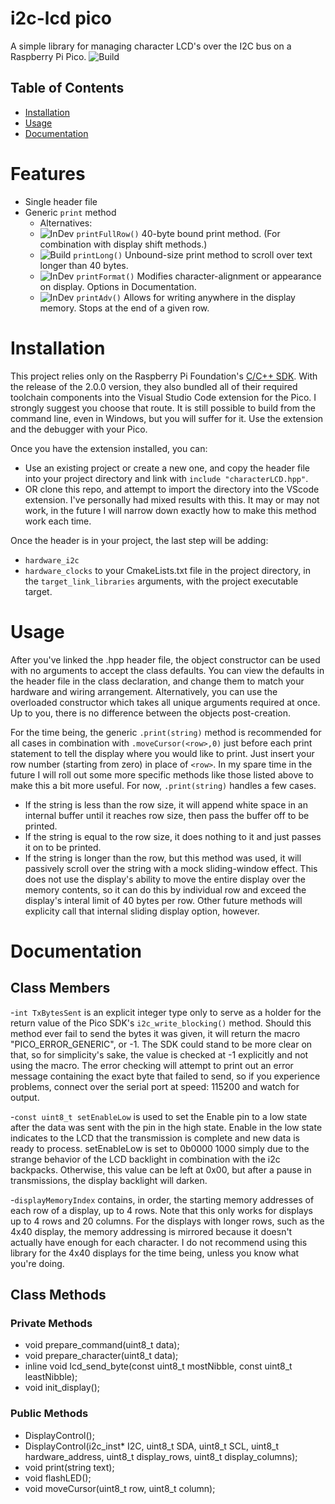 # i2c-lcd pico 
A simple library for managing character LCD's over the I2C bus on a Raspberry Pi Pico.
![Build](https://img.shields.io/badge/Build-Passing-green)

## Table of Contents
- [Installation](#installation)
- [Usage](#usage)
- [Documentation](#documentation)

# Features
- Single header file
- Generic `print` method
    - Alternatives:
    - ![InDev](https://img.shields.io/badge/In_Development-red) `printFullRow()` 40-byte bound print method. (For combination with display shift methods.)
    - ![Build](https://img.shields.io/badge/Experimental-yellow) `printLong()` Unbound-size print method to scroll over text longer than 40 bytes.
    - ![InDev](https://img.shields.io/badge/In_Development-red) `printFormat()` Modifies character-alignment or appearance on display. Options in Documentation.
    - ![InDev](https://img.shields.io/badge/In_Development-red) `printAdv()` Allows for writing anywhere in the display memory. Stops at the end of a given row.

# Installation

This project relies only on the Raspberry Pi Foundation's [C/C++ SDK](https://github.com/raspberrypi/pico-sdk). With the release of the 2.0.0 version, they also bundled all of their required toolchain components into the Visual Studio Code extension for the Pico. I strongly suggest you choose that route. It is still possible to build from the command line, even in Windows, but you will suffer for it. Use the extension and the debugger with your Pico. 

Once you have the extension installed, you can:
- Use an existing project or create a new one, and copy the header file into your project directory and link with `include "characterLCD.hpp"`.
- OR clone this repo, and attempt to import the directory into the VScode extension. I've personally had mixed results with this. It may or may not work, in the future I will narrow down exactly how to make this method work each time.

Once the header is in your project, the last step will be adding:
- `hardware_i2c`
- `hardware_clocks`
to your CmakeLists.txt file in the project directory, in the `target_link_libraries` arguments, with the project executable target. 

# Usage
After you've linked the .hpp header file, the object constructor can be used with no arguments to accept the class defaults. You can view the defaults in the header file in the class declaration, and change them to match your hardware and wiring arrangement. Alternatively, you can use the overloaded constructor which takes all unique arguments required at once. Up to you, there is no difference between the objects post-creation. 

For the time being, the generic `.print(string)` method is recommended for all cases in combination with `.moveCursor(<row>,0)` just before each print statement to tell the display where you would like to print. Just insert your row number (starting from zero) in place of `<row>`. In my spare time in the future I will roll out some more specific methods like those listed above to make this a bit more useful. For now, `.print(string)` handles a few cases.
- If the string is less than the row size, it will append white space in an internal buffer until it reaches row size, then pass the buffer off to be printed.
- If the string is equal to the row size, it does nothing to it and just passes it on to be printed.
- If the string is longer than the row, but this method was used, it will passively scroll over the string with a mock sliding-window effect. This does not use the display's ability to move the entire display over the memory contents, so it can do this by individual row and exceed the display's interal limit of 40 bytes per row. Other future methods will explicity call that internal sliding display option, however. 

# Documentation
## Class Members
-`int TxBytesSent` is an explicit integer type only to serve as a holder for the return value of the Pico SDK's `i2c_write_blocking()` method. Should this method ever fail to send the bytes it was given, it will return the macro "PICO_ERROR_GENERIC", or -1. The SDK could stand to be more clear on that, so for simplicity's sake, the value is checked at -1 explicitly and not using the macro. The error checking will attempt to print out an error message containing the exact byte that failed to send, so if you experience problems, connect over the serial port at speed: 115200 and watch for output. 

-`const uint8_t setEnableLow` is used to set the Enable pin to a low state after the data was sent with the pin in the high state. Enable in the low state indicates to the LCD that the transmission is complete and new data is ready to process. setEnableLow is set to 0b0000 1000 simply due to the strange behavior of the LCD backlight in combination with the i2c backpacks. Otherwise, this value can be left at 0x00, but after a pause in transmissions, the display backlight will darken.

-`displayMemoryIndex` contains, in order, the starting memory addresses of each row of a display, up to 4 rows. Note that this only works for displays up to 4 rows and 20 columns. For the displays with longer rows, such as the 4x40 display, the memory addressing is mirrored because it doesn't actually have enough for each character. I do not recommend using this library for the 4x40 displays for the time being, unless you know what you're doing.


## Class Methods

### Private Methods
-    void prepare_command(uint8_t data);
-    void prepare_character(uint8_t data);
-    inline void lcd_send_byte(const uint8_t mostNibble, const uint8_t leastNibble);
-    void init_display();

### Public Methods
-    DisplayControl();
-    DisplayControl(i2c_inst* I2C, uint8_t SDA, uint8_t SCL, uint8_t hardware_address, uint8_t display_rows, uint8_t display_columns);
-    void print(string text);
-    void flashLED();
-    void moveCursor(uint8_t row, uint8_t column);